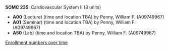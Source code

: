 **SOMC 235**: Cardiovascular System II (3 units)

- **A00** (Lecture) (time and location TBA) by Penny, William F. (A09749967)
- **A01** (Seminar) (time and location TBA) by Penny, William F. (A09749967)
- **A50** (Lab) (time and location TBA) by Penny, William F. (A09749967)

[Enrollment numbers over time](./SOMC235.tsv)
